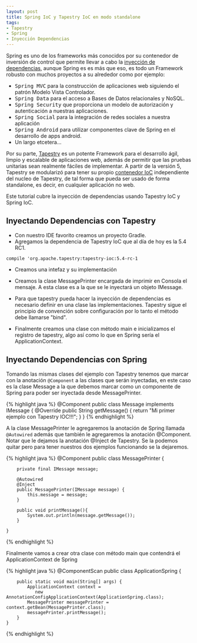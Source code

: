 ```yaml
---
layout: post
title: Spring IoC y Tapestry IoC en modo standalone
tags:
- Tapestry
- Spring
- Inyección Dependencias
---
```


Spring es uno de los frameworks más conocidos por su contenedor de inversión de control que permite llevar a cabo la [inyección de dependencias](https://es.wikipedia.org/wiki/Inyecci%C3%B3n_de_dependencias), aunque Spring es es más que eso, es todo un Framework robusto con muchos proyectos a su alrededor como por ejemplo:

* <kbd>Spring MVC</kbd> para la construcción de aplicaciones web siguiendo el patrón Modelo Vista Controlador.
* <kbd>Spring Data</kbd> para el acceso a Bases de Datos relacionales y NoSQL.
* <kbd>Spring Security</kbd> que proporciona un modelo de autorización y autenticación a nuestras aplicaciones.
* <kbd>Spring Social</kbd> para la integración de redes sociales a nuestra aplicación
* <kbd>Spring Android</kbd> para utilizar componentes clave de Spring en el desarrollo de apps android.
* Un largo etcetera...

Por su parte, [Tapestry](http://tapestry.apache.org/) es un potente Framework para el desarrollo ágil, limpio y escalable de aplicaciones web, además de permitir que las pruebas unitarias sean realmente fáciles de implementar. A partir de la versión 5, Tapestry se modularizó para tener su propio [contenedor IoC](https://tapestry.apache.org/ioc.html) independiente del nucleo de Tapestry, de tal forma que pueda ser usado de forma standalone, es decir, en cualquier aplicación no web.

Este tutorial cubre la inyección de dependencias usando Tapestry IoC y Spring IoC.

## Inyectando Dependencias con Tapestry

* Con nuestro IDE favorito creamos un proyecto Gradle.
* Agregamos la dependencia de Tapestry IoC que al día de hoy es la 5.4 RC1.

`` compile 'org.apache.tapestry:tapestry-ioc:5.4-rc-1 ``

* Creamos una intefaz y su implementación

<script src="https://gist.github.com/windoctor/8e2c24488043573f2914.js"></script>
<script src="https://gist.github.com/windoctor/ebfe47ea936a34a88e25.js"></script>

* Creamos la clase MessagePrinter encargada de imprimir en Consola el mensaje. A esta clase es a la que se le inyectará un objeto IMessage.

<script src="https://gist.github.com/windoctor/46a024d9d14dc458d275.js"></script>

* Para que tapestry pueda hacer la inyección de dependencias es necesario definir en una clase las implementaciones. Tapestry sigue el principio de convención sobre configuración por lo tanto el método debe llamarse "bind".

<script src="https://gist.github.com/windoctor/866112572cdea2078e0d.js"></script>

* Finalmente creamos una clase con método main e inicializamos el registro de tapestry, algo así como lo que en Spring sería el ApplicationContext.

<script src="https://gist.github.com/windoctor/e806b09bf9becf6fc004.js"></script>

## Inyectando Dependencias con Spring

Tomando las mismas clases del ejemplo con Tapestry tenemos que marcar con la anotación ``@Component`` a las clases que serán inyectadas,  en este caso es la clase Message a la que debemos marcar como un componente de Spring para poder ser inyectada desde MessagePrinter.

{% highlight java %}
    @Component
    public class Message implements IMessage {
        @Override
        public String getMessage() {
            return "Mi primer ejemplo con Tapestry IOC!!!";
        }
    }
{% endhighlight %}

A la clase MessagePrinter le agregaremos la anotación de Spring llamada ``@Autowired`` además que también le agregaremos la anotación @Component. Notar que le dejamos la anotación @Inject de Tapestry. Se la podemos quitar pero para tener nuestros dos ejemplos funcionando se la dejaremos.

{% highlight java %}
    @Component
    public class MessagePrinter {
    
        private final IMessage message;

        @Autowired
        @Inject
        public MessagePrinter(IMessage message) {
            this.message = message;
        }

        public void printMessage(){
            System.out.println(message.getMessage());
        }

    }
{% endhighlight %}


Finalmente vamos a crear otra clase con método main que contendrá el ApplicationContext de Spring 

{% highlight java %}
    @ComponentScan
    public class ApplicationSpring {

        public static void main(String[] args) {
            ApplicationContext context = 
               new AnnotationConfigApplicationContext(ApplicationSpring.class);
            MessagePrinter messagePrinter = context.getBean(MessagePrinter.class);
            messagePrinter.printMessage();
        }
    }
{% endhighlight %}